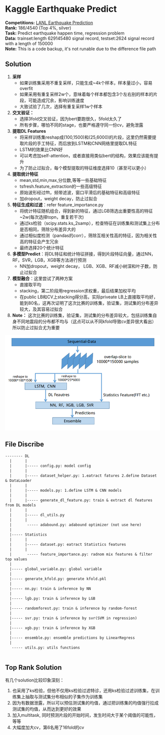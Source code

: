 # Kaggle Earthquake Predict

__Competitions:__ [LANL Earthquake Prediction](https://www.kaggle.com/c/LANL-Earthquake-Prediction)  
__Rank:__ 186/4540 (Top 4%, silver)  
__Task:__ Predict earthquake happen time, regression problem  
__Data:__ trainset:length 629145480 signal record, testset:2624 signal record with a length of 150000  
__Note:__ This is a code backup, it's not runable due to the difference file path  



## Solution  
1. __采样__  
	* 如果训练集采用不重复采样，只能生成~4k个样本，样本量过小，容易overfit  
	* 如果采用有重复采样2w个，意味着每个样本都包含3个左右别的样本的片段，可能造成冗余，影响训练速度  
	* 大致试验了几次，选择有重复采样1w个样本  
2. __交叉验证：__  
	* 选择3fold交叉验证，因为bert要跑很久，5fold太久了  
	* 所有步骤，哪怕不同的stage，也要严格遵守同一份cv，避免泄露  
3. __提取DL Features__  
	* 将采样训练集reshap成(100,1500)和(25,6000)的片段，这里仍然需要提取片段的手工特征，而后放到LSTM和CNN网络里提取DL特征  
	* LSTM的效果比CNN好  
	* 可以考虑加self-attention，或者直接用类似bert的结构，效果应该能有提升  
	* 为了防止过拟合，每个模型提取的特征维度选择10（甚至可以更小）  
4. __提取统计特征__  
	* mean,std,min,max,分位数,等等一些基础特征  
	* tsfresh.feature_extraction的一些高级特征  
	* 原始波形经过fft，频带滤波，窗口平滑后的基础特征和高级特征  
	* 加dropout，weight decay，防止过拟合  
5. __特征生成和过滤__：refer feature_importance.py  
	* 将统计特征随机组合，得到新的特征，通过LGB筛选出重要性高的特征~2w(每次选择topn，重复若干次)  
	* 通过ks检验（scipy.stats.ks_2samp），检查特征在训练集和测试集上分布是否相同，筛除分布差异大的  
	* 通过相似度检测（pandas的corr），筛除互相关性高的特征，因为相关性高的特征会产生冗余  
	* 最终选择20个统计特征  
6. __多模型Predict__：将DL特征和统计特征拼接，得到片段特征向量，通过NN，RF，SVR，LGB，XGB等方法进行预测  
	* NN加dropout，weight decay， LGB、XGB、RF减小树深和叶子数，防止过拟合  
7. __模型融合__：这里尝试了两种方案  
	* 直接取平均  
	* stacking，第二阶段用regression求权重，最后结果加权平均  
	* 在public LB和CV上stacking得分高，实际priveate LB上直接取平均好，能到80名，这再次证明了这次比赛的训练集，验证集，测试集的分布差异较大，及其容易过拟合  
8. __Note：__ 这次比赛的训练集，验证集，测试集的分布差异较大，包括训练集自身不同地震段的分布都不均与（这点可以从不同kfold导致cv差异很大看出）所以防止过拟合尤为重要  
<img src="./earthquake_architectural.png">  


## File Discribe
```
-------- DL
  |      |
  |      |----- config.py: model config
  |      |
  |      |----- dataset_helper.py: 1.eatract fatures 2.define Dataset & DataLoader
  |      |
  |      |----- models.py: 1.define LSTM & CNN models
  |      |
  |      |----- generate_dl_feature.py: train & extract dl features from DL models
  |      |
  |      |----- dl_utils.py
  |      |
  |       ----- adabound.py: adabound optimizer (not use here)
  |
  |----- Statistics
  |      |
  |      |----- dataset.py: eatract Statistics features
  |      |
  |       ----- feature_importance.py: radnom mix features & filter top values
  |
  |----- global_variable.py: global variable
  |
  |----- generate_kfold.py: generate kfold.pkl
  |
  |----- nn.py: train & inference by NN
  |
  |----- lgb.py: train & inference by LGB
  |
  |----- randomforest.py: train & inference by random-forest
  |
  |----- svr.py: train & inference by svr(SVM in regression)
  |
  |----- xgb.py: train & inference by XGB
  |
  |----- ensemble.py: ensemble predictions by LinearRegress
  |
   ----- utils.py: utils functions


```


## Top Rank Solution  
有几个solution比较印象深刻：  
1. 也采用了ks检验，但他不仅用ks检验过滤特诊，还用ks检验过滤训练集，在训练集上抽取与测试集分布相似的子集作为训练集  
2. 因为有数据泄露，所以可以预估测试集的均值，通过把训练集的均值强行拉成测试集的均值，从而达到更好的效果  
3. 加入multitask, 同时预测片段的开始时间，发生时间大于某个阈值的可能性，等等   
4. 大幅度加大cv，第6名用了16fold的cv  